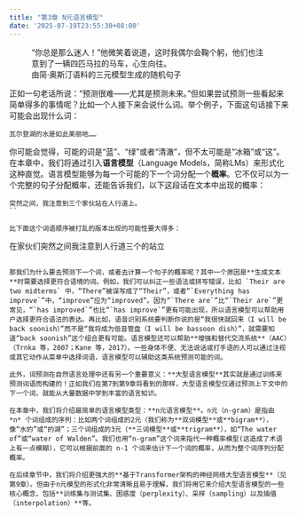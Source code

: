 ```yaml
---
title: "第3章 N元语言模型"
date: '2025-07-19T23:55:38+08:00'
---
```


<figure>
“你总是那么迷人！”他微笑着说道，这时我偶尔会鞠个躬，他们也注意到了一辆四匹马拉的马车，心生向往。
<figcaption>由简·奥斯汀语料的三元模型生成的随机句子</figcaption>
</figure>

正如一句老话所说：“预测很难——尤其是预测未来。”但如果尝试预测一些看起来简单得多的事情呢？比如一个人接下来会说什么词。举个例子，下面这句话接下来可能会出现什么词：

```
瓦尔登湖的水是如此美丽地……
```

你可能会觉得，可能的词是“蓝”、“绿”或者“清澈”，但不太可能是“冰箱”或“这”。在本章中，我们将通过引入**语言模型**（Language Models，简称LMs）来形式化这种直觉。语言模型能够为每一个可能的下一个词分配一个**概率**。它不仅可以为一个完整的句子分配概率，还能告诉我们，以下这段话在文本中出现的概率：

```
突然之间，我注意到三个家伙站在人行道上。
``

比下面这个词语顺序被打乱的版本出现的可能性要大得多：

```
在家伙们突然之间我注意到人行道三个的站立
```

那我们为什么要去预测下一个词，或者去计算一个句子的概率呢？其中一个原因是**生成文本**时需要选择更符合语境的词。例如，我们可以纠正一些语法或拼写错误，比如 `Their are two midterms` 中，“There”被误写成了“Their”，或者“`Everything has improve`”中，“improve”应为“improved”。因为“`There are`”比“`Their are`”更常见，“`has improved`”也比“`has improve`”更有可能出现，所以语言模型可以帮助用户选择更符合语法的表达。再比如，语音识别系统要判断你说的是“我很快就回来（I will be back soonish）”而不是“我将成为低音管盘（I will be bassoon dish）”，就需要知道“back soonish”这个组合更有可能。语言模型还可以帮助**增强和替代交流系统**（AAC）（Trnka 等，2007；Kane 等，2017）。一些身体不便、无法说话或打手语的人可以通过注视或其它动作从菜单中选择词语，语言模型可以辅助这类系统预测可能的词。

此外，词预测在自然语言处理中还有另一个重要意义：**大型语言模型**其实就是通过训练来预测词语而构建的！正如我们在第7到第9章将看到的那样，大型语言模型仅通过预测上下文中的下一个词，就能从大量数据中学到丰富的语言知识。

在本章中，我们将介绍最简单的语言模型类型：**n元语言模型**。n元（n-gram）是指由 *n* 个词组成的序列：比如两个词组成的2元（我们称为**双词模型**或**bigram**），像“水的”或“的湖”；三个词组成的3元（**三词模型**或**trigram**），如“The water of”或“water of Walden”。我们也用“n-gram”这个词来指代一种概率模型(这造成了术语上有一点模糊)，它可以根据前面的 n-1 个词来估计下一个词的概率，从而为整个词序列分配概率。

在后续章节中，我们将介绍更强大的**基于Transformer架构的神经网络大型语言模型**（见第9章）。但由于n元模型的形式化非常清晰且易于理解，我们将用它来介绍大型语言模型的一些核心概念，包括**训练集与测试集、困惑度（perplexity）、采样（sampling）以及插值（interpolation）**等。
